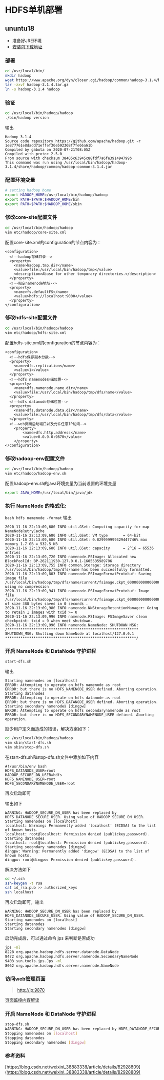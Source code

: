 # HDFS单机部署

## ununtu18

* 准备好JRE环境
* [安装包下载地址](https://archive.apache.org/dist/hadoop/common/)

### 部署

```bash
cd /usr/local/bin/
mkdir hadoop
wget https://www.apache.org/dyn/closer.cgi/hadoop/common/hadoop-3.1.4/hadoop-3.1.4.tar.gz
tar -zxvf hadoop-3.1.4.tar.gz
ln -s hadoop-3.1.4 hadoop
```

### 验证

```bash
cd /usr/local/bin/hadoop/hadoop
./bin/hadoop version
```

输出

```
Hadoop 3.1.4
Source code repository https://github.com/apache/hadoop.git -r 1e877761e8dadd71effef30e592368f7fe66a61b
Compiled by gabota on 2020-07-21T08:05Z
Compiled with protoc 2.5.0
From source with checksum 38405c63945c88fdf7a6fe391494799b
This command was run using /usr/local/bin/hadoop/hadoop-3.1.4/share/hadoop/common/hadoop-common-3.1.4.jar
```

### 配置环境变量

```bash
# setting hadoop home
export HADOOP_HOME=/usr/local/bin/hadoop/hadoop
export PATH=$PATH:$HADOOP_HOME/bin
export PATH=$PATH:$HADOOP_HOME/sbin
```

### 修改core-site配置文件

```bash
cd /usr/local/bin/hadoop/hadoop
vim etc/hadoop/core-site.xml
```

配置core-site.xml的configuration的节点内容为：

```markup
<configuration>
  <!--hadoop存储目录-->
  <property>
    <name>hadoop.tmp.dir</name>
    <value>file:/usr/local/bin/hadoop/tmp</value>
    <description>Abase for other temporary directories.</description>
  </property>
  <!--指定namenode地址-->
  <property>
    <name>fs.defaultFS</name>
    <value>hdfs://localhost:9000</value>
  </property>
</configuration>
```

### 修改hdfs-site配置文件

```bash
cd /usr/local/bin/hadoop/hadoop
vim etc/hadoop/hdfs-site.xml
```

配置hdfs-site.xml的configuration的节点内容为：

```markup
<configuration>
  <!--hdfs保存副本分数-->
  <property>
    <name>dfs.replication</name>
    <value>1</value>
  </property>
  <!--hdfs namenode存储位置-->
  <property>
    <name>dfs.namenode.name.dir</name>
    <value>file:/usr/local/bin/hadoop/tmp/dfs/name</value>
  </property>
  <!--hdfs datanode存储位置-->
  <property>
    <name>dfs.datanode.data.dir</name>
    <value>file:/usr/local/bin/hadoop/tmp/dfs/data</value>
  </property>
  <!--web页面启动端口以及允许任意IP访问-->
    <property>
        <name>dfs.http.address</name>
        <value>0.0.0.0:9870</value>
    </property>
</configuration>
```

### 修改hadoop-env配置文件

```bash
cd /usr/local/bin/hadoop/hadoop
vim etc/hadoop/hadoop-env.sh
```

配置hadoop-env.sh的java环境变量为当前设置的环境变量

```bash
export JAVA_HOME=/usr/local/bin/java/jdk
```

### 执行 NameNode 的格式化:

`bash hdfs namenode -format` 输出

```
2020-11-16 22:13:09,680 INFO util.GSet: Computing capacity for map NameNodeRetryCache
2020-11-16 22:13:09,680 INFO util.GSet: VM type       = 64-bit
2020-11-16 22:13:09,680 INFO util.GSet: 0.029999999329447746% max memory 1.7 GB = 532.5 KB
2020-11-16 22:13:09,680 INFO util.GSet: capacity      = 2^16 = 65536 entries
2020-11-16 22:13:09,720 INFO namenode.FSImage: Allocated new BlockPoolId: BP-262111950-127.0.0.1-1605535989706
2020-11-16 22:13:09,755 INFO common.Storage: Storage directory /usr/local/bin/hadoop/tmp/dfs/name has been successfully formatted.
2020-11-16 22:13:09,803 INFO namenode.FSImageFormatProtobuf: Saving image file /usr/local/bin/hadoop/tmp/dfs/name/current/fsimage.ckpt_0000000000000000000 using no compression
2020-11-16 22:13:09,941 INFO namenode.FSImageFormatProtobuf: Image file /usr/local/bin/hadoop/tmp/dfs/name/current/fsimage.ckpt_0000000000000000000 of size 388 bytes saved in 0 seconds .
2020-11-16 22:13:09,980 INFO namenode.NNStorageRetentionManager: Going to retain 1 images with txid >= 0
2020-11-16 22:13:09,996 INFO namenode.FSImage: FSImageSaver clean checkpoint: txid = 0 when meet shutdown.
2020-11-16 22:13:09,996 INFO namenode.NameNode: SHUTDOWN_MSG: 
/************************************************************
SHUTDOWN_MSG: Shutting down NameNode at localhost/127.0.0.1
************************************************************/
```

### 开启 NameNode 和 DataNode 守护进程

```bash
start-dfs.sh
```

输出

```
Starting namenodes on [localhost]
ERROR: Attempting to operate on hdfs namenode as root
ERROR: but there is no HDFS_NAMENODE_USER defined. Aborting operation.
Starting datanodes
ERROR: Attempting to operate on hdfs datanode as root
ERROR: but there is no HDFS_DATANODE_USER defined. Aborting operation.
Starting secondary namenodes [dingpw]
ERROR: Attempting to operate on hdfs secondarynamenode as root
ERROR: but there is no HDFS_SECONDARYNAMENODE_USER defined. Aborting operation.
```

缺少用户定义而造成的错误，解决方案如下：

```bash
cd /usr/local/bin/hadoop/hadoop
vim sbin/start-dfs.sh
vim sbin/stop-dfs.sh
```

在start-dfs.sh和stop-dfs.sh文件中添加如下内容

```
#!/usr/bin/env bash
HDFS_DATANODE_USER=root
HADOOP_SECURE_DN_USER=hdfs
HDFS_NAMENODE_USER=root
HDFS_SECONDARYNAMENODE_USER=root
```

再次启动即可

输出如下

```
WARNING: HADOOP_SECURE_DN_USER has been replaced by HDFS_DATANODE_SECURE_USER. Using value of HADOOP_SECURE_DN_USER.
Starting namenodes on [localhost]
localhost: Warning: Permanently added 'localhost' (ECDSA) to the list of known hosts.
localhost: root@localhost: Permission denied (publickey,password).
Starting datanodes
localhost: root@localhost: Permission denied (publickey,password).
Starting secondary namenodes [dingpw]
dingpw: Warning: Permanently added 'dingpw' (ECDSA) to the list of known hosts.
dingpw: root@dingpw: Permission denied (publickey,password).
```

解决方法如下

```bash
cd ~/.ssh
ssh-keygen -t rsa
cat id_rsa.pub >> authorized_keys
ssh localhost
```

再次启动即可，输出

```
WARNING: HADOOP_SECURE_DN_USER has been replaced by HDFS_DATANODE_SECURE_USER. Using value of HADOOP_SECURE_DN_USER.
Starting namenodes on [localhost]
Starting datanodes
Starting secondary namenodes [dingpw]
```

启动完成后，可以通过命令 jps 来判断是否成功

```bash
jps -ml
8228 org.apache.hadoop.hdfs.server.datanode.DataNode
8472 org.apache.hadoop.hdfs.server.namenode.SecondaryNameNode
9403 sun.tools.jps.Jps -ml
8062 org.apache.hadoop.hdfs.server.namenode.NameNode
```

### 访问web管理页面

> [http://ip:9870](http://ip:9870)

[页面监控内容解读](https://www.cnblogs.com/go-no-1/p/13032247.html)

### 开启 NameNode 和 DataNode 守护进程

```bash
stop-dfs.sh
WARNING: HADOOP_SECURE_DN_USER has been replaced by HDFS_DATANODE_SECURE_USER. Using value of HADOOP_SECURE_DN_USER.
Stopping namenodes on [localhost]
Stopping datanodes
Stopping secondary namenodes [dingpw]
```

### 参考资料

[https://blog.csdn.net/weixin\_38883338/article/details/82928809](https://blog.csdn.net/weixin\_38883338/article/details/82928809)
